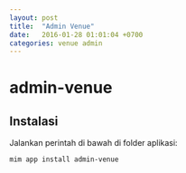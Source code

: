 ```yaml
---
layout: post
title:  "Admin Venue"
date:   2016-01-28 01:01:04 +0700
categories: venue admin
---
```


# admin-venue

## Instalasi

Jalankan perintah di bawah di folder aplikasi:

```
mim app install admin-venue
```